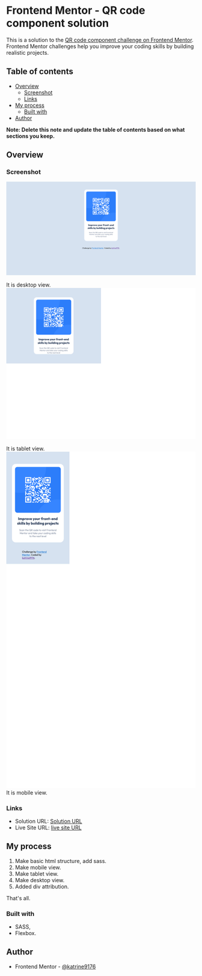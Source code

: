 # Frontend Mentor - QR code component solution

This is a solution to the [QR code component challenge on Frontend Mentor](https://www.frontendmentor.io/challenges/qr-code-component-iux_sIO_H). Frontend Mentor challenges help you improve your coding skills by building realistic projects. 

## Table of contents

- [Overview](#overview)
  - [Screenshot](#screenshot)
  - [Links](#links)
- [My process](#my-process)
  - [Built with](#built-with)
- [Author](#author)

**Note: Delete this note and update the table of contents based on what sections you keep.**

## Overview

### Screenshot

![Desktop version](./screenshots/desktop-version.png)

It is desktop view.
![Tablet version](./screenshots/tablet-version.png)

It is tablet view.
![Mobile version](./screenshots/mobile-version.png)
It is mobile view.


### Links

- Solution URL: [Solution URL](https://github.com/katrine9176/QR-component-Frontendmentor)
- Live Site URL: [live site URL](https://katrine9176.github.io/QR-component-Frontendmentor/)

## My process

1. Make basic html structure, add sass.
2. Make mobile view.
3. Make tablet view.
4. Make desktop view.
5. Added div attribution.

That's all.

### Built with

- SASS,
- Flexbox.


## Author

- Frontend Mentor - [@katrine9176](https://www.frontendmentor.io/profile/katrine9176)

